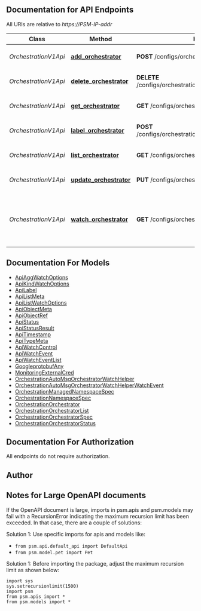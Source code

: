 
## Documentation for API Endpoints

All URIs are relative to *https://PSM-IP-addr*

Class | Method | HTTP request | Description
------------ | ------------- | ------------- | -------------
*OrchestrationV1Api* | [**add_orchestrator**](../../../../pensando_ent/docs/OrchestrationV1Api.md#add_orchestrator) | **POST** /configs/orchestration/v1/orchestrator | Create Orchestrator object
*OrchestrationV1Api* | [**delete_orchestrator**](../../../../pensando_ent/docs/OrchestrationV1Api.md#delete_orchestrator) | **DELETE** /configs/orchestration/v1/orchestrator/{O.Name} | Delete Orchestrator object
*OrchestrationV1Api* | [**get_orchestrator**](../../../../pensando_ent/docs/OrchestrationV1Api.md#get_orchestrator) | **GET** /configs/orchestration/v1/orchestrator/{O.Name} | Get Orchestrator object
*OrchestrationV1Api* | [**label_orchestrator**](../../../../pensando_ent/docs/OrchestrationV1Api.md#label_orchestrator) | **POST** /configs/orchestration/v1/orchestrator/{O.Name}/label | Label Orchestrator object
*OrchestrationV1Api* | [**list_orchestrator**](../../../../pensando_ent/docs/OrchestrationV1Api.md#list_orchestrator) | **GET** /configs/orchestration/v1/orchestrator | List Orchestrator objects
*OrchestrationV1Api* | [**update_orchestrator**](../../../../pensando_ent/docs/OrchestrationV1Api.md#update_orchestrator) | **PUT** /configs/orchestration/v1/orchestrator/{O.Name} | Update Orchestrator object
*OrchestrationV1Api* | [**watch_orchestrator**](../../../../pensando_ent/docs/OrchestrationV1Api.md#watch_orchestrator) | **GET** /configs/orchestration/v1/watch/orchestrator | Watch Orchestrator objects. Supports WebSockets or HTTP long poll


## Documentation For Models

 - [ApiAggWatchOptions](docs/ApiAggWatchOptions.md)
 - [ApiKindWatchOptions](docs/ApiKindWatchOptions.md)
 - [ApiLabel](docs/ApiLabel.md)
 - [ApiListMeta](docs/ApiListMeta.md)
 - [ApiListWatchOptions](docs/ApiListWatchOptions.md)
 - [ApiObjectMeta](docs/ApiObjectMeta.md)
 - [ApiObjectRef](docs/ApiObjectRef.md)
 - [ApiStatus](docs/ApiStatus.md)
 - [ApiStatusResult](docs/ApiStatusResult.md)
 - [ApiTimestamp](docs/ApiTimestamp.md)
 - [ApiTypeMeta](docs/ApiTypeMeta.md)
 - [ApiWatchControl](docs/ApiWatchControl.md)
 - [ApiWatchEvent](docs/ApiWatchEvent.md)
 - [ApiWatchEventList](docs/ApiWatchEventList.md)
 - [GoogleprotobufAny](docs/GoogleprotobufAny.md)
 - [MonitoringExternalCred](docs/MonitoringExternalCred.md)
 - [OrchestrationAutoMsgOrchestratorWatchHelper](docs/OrchestrationAutoMsgOrchestratorWatchHelper.md)
 - [OrchestrationAutoMsgOrchestratorWatchHelperWatchEvent](docs/OrchestrationAutoMsgOrchestratorWatchHelperWatchEvent.md)
 - [OrchestrationManagedNamespaceSpec](docs/OrchestrationManagedNamespaceSpec.md)
 - [OrchestrationNamespaceSpec](docs/OrchestrationNamespaceSpec.md)
 - [OrchestrationOrchestrator](docs/OrchestrationOrchestrator.md)
 - [OrchestrationOrchestratorList](docs/OrchestrationOrchestratorList.md)
 - [OrchestrationOrchestratorSpec](docs/OrchestrationOrchestratorSpec.md)
 - [OrchestrationOrchestratorStatus](docs/OrchestrationOrchestratorStatus.md)


## Documentation For Authorization

 All endpoints do not require authorization.

## Author




## Notes for Large OpenAPI documents
If the OpenAPI document is large, imports in psm.apis and psm.models may fail with a
RecursionError indicating the maximum recursion limit has been exceeded. In that case, there are a couple of solutions:

Solution 1:
Use specific imports for apis and models like:
- `from psm.api.default_api import DefaultApi`
- `from psm.model.pet import Pet`

Solution 1:
Before importing the package, adjust the maximum recursion limit as shown below:
```
import sys
sys.setrecursionlimit(1500)
import psm
from psm.apis import *
from psm.models import *
```
